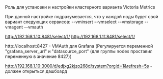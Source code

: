 Роль для установки и настройки кластерного варианта Victoria Metrics

При данной настройке подразумевается, что у каждой ноды будет свой вариант следующих сервисов:
--vminsert
--vmselect
--vmstorage
--vmagent
--vmauth




http://192.168.1.10:8481/select/1/
http://192.168.1.11:8481/select/1/

http://localhost:8427 - VMAuth для Grafana
(Регулируется переменной "grafana_server_url" и "datasource_port" (для группы nodes проставил переменную в значение 8427))

http://192.168.1.10:3000/d/edjxg2kjzo268d/system?orgId=1&refresh=5s - должен открыться дашбоард
